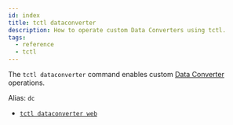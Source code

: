 ```yaml
---
id: index
title: tctl dataconverter
description: How to operate custom Data Converters using tctl.
tags:
  - reference
  - tctl
---
```


The `tctl dataconverter` command enables custom [Data Converter](/concepts/what-is-a-data-converter) operations.

Alias: `dc`

- [`tctl dataconverter web`](/tctl/dataconverter/web)
